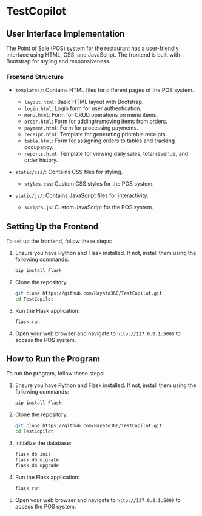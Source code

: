 # TestCopilot

## User Interface Implementation

The Point of Sale (POS) system for the restaurant has a user-friendly interface using HTML, CSS, and JavaScript. The frontend is built with Bootstrap for styling and responsiveness.

### Frontend Structure

- `templates/`: Contains HTML files for different pages of the POS system.
  - `layout.html`: Basic HTML layout with Bootstrap.
  - `login.html`: Login form for user authentication.
  - `menu.html`: Form for CRUD operations on menu items.
  - `order.html`: Form for adding/removing items from orders.
  - `payment.html`: Form for processing payments.
  - `receipt.html`: Template for generating printable receipts.
  - `table.html`: Form for assigning orders to tables and tracking occupancy.
  - `reports.html`: Template for viewing daily sales, total revenue, and order history.

- `static/css/`: Contains CSS files for styling.
  - `styles.css`: Custom CSS styles for the POS system.

- `static/js/`: Contains JavaScript files for interactivity.
  - `scripts.js`: Custom JavaScript for the POS system.

## Setting Up the Frontend

To set up the frontend, follow these steps:

1. Ensure you have Python and Flask installed. If not, install them using the following commands:
   ```bash
   pip install Flask
   ```

2. Clone the repository:
   ```bash
   git clone https://github.com/Hayato360/TestCopilot.git
   cd TestCopilot
   ```

3. Run the Flask application:
   ```bash
   flask run
   ```

4. Open your web browser and navigate to `http://127.0.0.1:5000` to access the POS system.

## How to Run the Program

To run the program, follow these steps:

1. Ensure you have Python and Flask installed. If not, install them using the following commands:
   ```bash
   pip install Flask
   ```

2. Clone the repository:
   ```bash
   git clone https://github.com/Hayato360/TestCopilot.git
   cd TestCopilot
   ```

3. Initialize the database:
   ```bash
   flask db init
   flask db migrate
   flask db upgrade
   ```

4. Run the Flask application:
   ```bash
   flask run
   ```

5. Open your web browser and navigate to `http://127.0.0.1:5000` to access the POS system.
